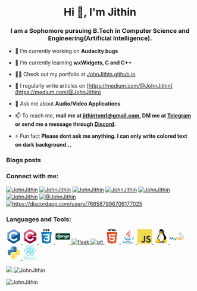 <h1 align="center">Hi 👋, I'm Jithin</h1>
<h3 align="center">I am a Sophomore pursuing B.Tech in Computer Science and Engineering(Artificial Intelligence).</h3>

- 🔭 I’m currently working on **Audacity bugs**

- 🌱 I’m currently learning **wxWidgets, C and C++**

- 👨‍💻 Check out my portfolio at [JohnJithin.github.io](https://JohnJithin.github.io/)

- 📝 I regularly write articles on [https://medium.com/@JohnJithin](https://medium.com/@JohnJithin)

- 💬 Ask me about **Audio/Video Applications**

- 📫 To reach me, **mail me at [jithintvm1@gmail.com](mailto:jithintvm1@gmail.com), DM me at [Telegram](http://t.me/JohnJithin) or send me a message through [Discord](https://discord.com/users/766587996706177025).**

- ⚡ Fun fact **Please dont ask me anything. I can only write colored text on dark background...**

### Blogs posts
<!-- BLOG-POST-LIST:START -->
<!-- BLOG-POST-LIST:END -->

<h3 align="left">Connect with me:</h3>
<p align="left">
<a href="https://dev.to/JohnJithin" target="blank"><img align="center" src="https://cdn.jsdelivr.net/npm/simple-icons@3.0.1/icons/dev-dot-to.svg" alt="JohnJithin" height="30" width="40" /></a>
<a href="https://twitter.com/JohnJithin" target="blank"><img align="center" src="https://cdn.jsdelivr.net/npm/simple-icons@3.0.1/icons/twitter.svg" alt="JohnJithin" height="30" width="40" /></a>
<a href="https://linkedin.com/in/JohnJithin" target="blank"><img align="center" src="https://cdn.jsdelivr.net/npm/simple-icons@3.0.1/icons/linkedin.svg" alt="JohnJithin" height="30" width="40" /></a>
<a href="https://stackoverflow.com/users/JohnJithin" target="blank"><img align="center" src="https://cdn.jsdelivr.net/npm/simple-icons@3.0.1/icons/stackoverflow.svg" alt="JohnJithin" height="30" width="40" /></a>
<a href="https://fb.com/JohnJithin" target="blank"><img align="center" src="https://cdn.jsdelivr.net/npm/simple-icons@3.0.1/icons/facebook.svg" alt="JohnJithin" height="30" width="40" /></a>
<a href="https://instagram.com/_jithin._.john_" target="blank"><img align="center" src="https://cdn.jsdelivr.net/npm/simple-icons@3.0.1/icons/instagram.svg" alt="JohnJithin" height="30" width="40" /></a>
<a href="https://medium.com/@JohnJithin" target="blank"><img align="center" src="https://cdn.jsdelivr.net/npm/simple-icons@3.0.1/icons/medium.svg" alt="@JohnJithin" height="30" width="40" /></a>
<a href="https://discord.gg/https://discordapp.com/users/766587996706177025" target="blank"><img align="center" src="https://cdn.jsdelivr.net/npm/simple-icons@3.0.1/icons/discord.svg" alt="https://discordapp.com/users/766587996706177025" height="30" width="40" /></a>
</p>

<h3 align="left">Languages and Tools:</h3>
<p align="left"> <a href="https://www.cprogramming.com/" target="_blank"> <img src="https://raw.githubusercontent.com/devicons/devicon/master/icons/c/c-original.svg" alt="c" width="40" height="40"/> </a> <a href="https://www.w3schools.com/cpp/" target="_blank"> <img src="https://raw.githubusercontent.com/devicons/devicon/master/icons/cplusplus/cplusplus-original.svg" alt="cplusplus" width="40" height="40"/> </a> <a href="https://www.w3schools.com/css/" target="_blank"> <img src="https://raw.githubusercontent.com/devicons/devicon/master/icons/css3/css3-original-wordmark.svg" alt="css3" width="40" height="40"/> </a> <a href="https://www.djangoproject.com/" target="_blank"> <img src="https://raw.githubusercontent.com/devicons/devicon/master/icons/django/django-original.svg" alt="django" width="40" height="40"/> </a> <a href="https://flask.palletsprojects.com/" target="_blank"> <img src="https://www.vectorlogo.zone/logos/pocoo_flask/pocoo_flask-icon.svg" alt="flask" width="40" height="40"/> </a> <a href="https://git-scm.com/" target="_blank"> <img src="https://www.vectorlogo.zone/logos/git-scm/git-scm-icon.svg" alt="git" width="40" height="40"/> </a> <a href="https://www.w3.org/html/" target="_blank"> <img src="https://raw.githubusercontent.com/devicons/devicon/master/icons/html5/html5-original-wordmark.svg" alt="html5" width="40" height="40"/> </a> <a href="https://www.java.com" target="_blank"> <img src="https://raw.githubusercontent.com/devicons/devicon/master/icons/java/java-original.svg" alt="java" width="40" height="40"/> </a> <a href="https://developer.mozilla.org/en-US/docs/Web/JavaScript" target="_blank"> <img src="https://raw.githubusercontent.com/devicons/devicon/master/icons/javascript/javascript-original.svg" alt="javascript" width="40" height="40"/> </a> <a href="https://www.linux.org/" target="_blank"> <img src="https://raw.githubusercontent.com/devicons/devicon/master/icons/linux/linux-original.svg" alt="linux" width="40" height="40"/> </a> <a href="https://www.mysql.com/" target="_blank"> <img src="https://raw.githubusercontent.com/devicons/devicon/master/icons/mysql/mysql-original-wordmark.svg" alt="mysql" width="40" height="40"/> </a> <a href="https://www.python.org" target="_blank"> <img src="https://raw.githubusercontent.com/devicons/devicon/master/icons/python/python-original.svg" alt="python" width="40" height="40"/> </a> <a href="https://reactjs.org/" target="_blank"> <img src="https://raw.githubusercontent.com/devicons/devicon/master/icons/react/react-original-wordmark.svg" alt="react" width="40" height="40"/> </a> </p>

<img align="left" src="https://github-readme-stats.vercel.app/api/top-langs/?username=JohnJithin&layout=compact&langs_count=10&exclude_repo = automate-the-boring-stuff-with-python,graphQL-API, poll_app, djangogirls, crack-a-laugh&theme=chartreuse-dark" />


<p>&nbsp;<img align="center" height="220" width = "400" src="https://github-readme-stats.vercel.app/api?username=JohnJithin&show_icons=true&theme=dracula&title_color=45ff38&text_color=ffffff&locale=en" alt="JohnJithin" /></p>

<p><img align="center" height="200" width = "800" src="https://github-readme-streak-stats.herokuapp.com/?user=JohnJithin&" alt="JohnJithin" /></p>
